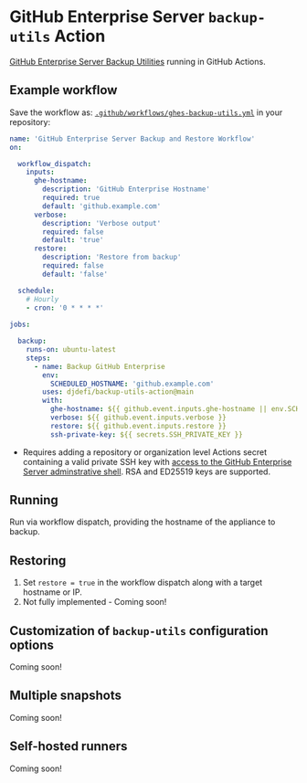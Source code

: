 # GitHub Enterprise Server `backup-utils` Action

[GitHub Enterprise Server Backup Utilities](https://github.com/github/backup-utils) running in GitHub Actions.

## Example workflow

Save the workflow as: [`.github/workflows/ghes-backup-utils.yml`](.github/workflows/ghes-backup-utils.yml) in your repository:

```yaml
name: 'GitHub Enterprise Server Backup and Restore Workflow'
on:

  workflow_dispatch:
    inputs:
      ghe-hostname:
        description: 'GitHub Enterprise Hostname'
        required: true
        default: 'github.example.com'
      verbose:
        description: 'Verbose output'
        required: false
        default: 'true'
      restore:
        description: 'Restore from backup'
        required: false
        default: 'false'

  schedule:
    # Hourly
    - cron: '0 * * * *'
  
jobs:

  backup:
    runs-on: ubuntu-latest
    steps:
      - name: Backup GitHub Enterprise
        env:
          SCHEDULED_HOSTNAME: 'github.example.com'
        uses: djdefi/backup-utils-action@main
        with:
          ghe-hostname: ${{ github.event.inputs.ghe-hostname || env.SCHEDULED_HOSTNAME }}
          verbose: ${{ github.event.inputs.verbose }}
          restore: ${{ github.event.inputs.restore }}
          ssh-private-key: ${{ secrets.SSH_PRIVATE_KEY }}
```

* Requires adding a repository or organization level Actions secret containing a valid private SSH key with [access to the GitHub Enterprise Server adminstrative shell](https://docs.github.com/enterprise-server/admin/configuration/configuring-your-enterprise/accessing-the-administrative-shell-ssh). RSA and ED25519 keys are supported.

## Running

Run via workflow dispatch, providing the hostname of the appliance to backup.

## Restoring

1. Set `restore = true` in the workflow dispatch along with a target hostname or IP.
2. Not fully implemented - Coming soon!

## Customization of `backup-utils` configuration options 

Coming soon!

## Multiple snapshots

Coming soon!

## Self-hosted runners

Coming soon!
